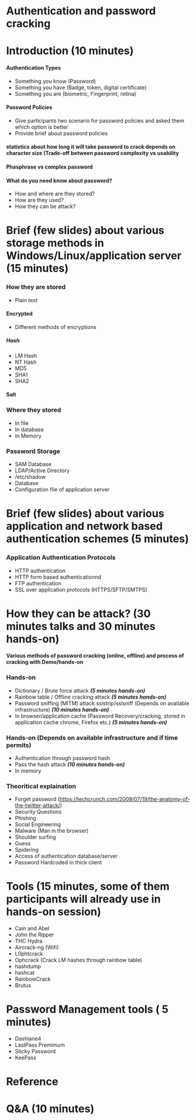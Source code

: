 Authentication and password cracking
====================================
# Introduction (10 minutes)

#### Authentication Types
* Something you know (Password)
* Something you have (Badge, token, digital certificate)
* Something you are (biometric, Fingerprint, retina)

#### Password Policies 
* Give participants two scenario for password policies  and asked them which option is better
* Provide brief about password policies

#### statistics about how long it will take password to crack depends on character size (Trade-off between password complexity vs usability
#### Phasphrase vs complex password

#### What do you need know about password?
* How and where are they stored?
* How are they used?
* How they can be attack?

# Brief (few slides) about various storage methods in Windows/Linux/application server (15 minutes)
### How they are stored
* Plain text

#### Encrypted
* Different methods of encryptions

##### Hash
* LM Hash
* NT Hash
* MD5
* SHA1
* SHA2

#### Salt

### Where they stored
* In file
* In database
* In Memory

### Password Storage
* SAM Database
* LDAP/Active Directory
* /etc/shadow
* Database
* Configuration file of application server

# Brief (few slides) about various application and network based authentication schemes (5 minutes)
### Application Authentication Protocols
* HTTP authentication
* HTTP form based authenticationnd
* FTP authentication
* SSL over application protocols (HTTPS/SFTP/SMTPS)

# How they can be attack? (30 minutes talks and 30 minutes hands-on)
#### Various methods of password cracking (online, offline) and process of cracking with Demo/hands-on
### Hands-on
* Dictionary / Brute force attack ***(5 minutes hands-on)***
* Rainbow table / Offline cracking attack ***(5 minutes hands-on)***
* Password sniffing (MITM) attack sslstrip/sslsniff (Depends on available infrastructure) ***(10 minutes hands-on)***
* In browser/application cache (Password Recovery/cracking, stored in application cache chrome, Firefox etc.) ***(5 minutes hands-on)***

### Hands-on (Depends on available infrastructure and if time permits)
* Authentication through password hash
* Pass the hash attack ***(10 minutes hands-on)***
* In memory

### Theoritical explaination
* Forget password (https://techcrunch.com/2009/07/19/the-anatomy-of-the-twitter-attack/)
* Security Questions
* Phishing
* Social Engineering
* Malware (Man in the browser)
* Shoulder surfing
* Guess
* Spidering
* Access of authentication database/server
* Password Hardcoded in thick client

# Tools (15 minutes, some of them participants will already use in hands-on session)
* Cain and Abel
* John the Ripper
* THC Hydra
* Aircrack-ng (Wifi)
* L0phtcrack
* Ophcrack (Crack LM hashes through rainbow table)
* hashdump
* hashcat
* RainbowCrack
* Brutus

# Password Management tools ( 5 minutes)
* Dashlane4
* LastPass Premimum
* Sticky Password
* KeePass

# Reference

# Q&A (10 minutes) 

